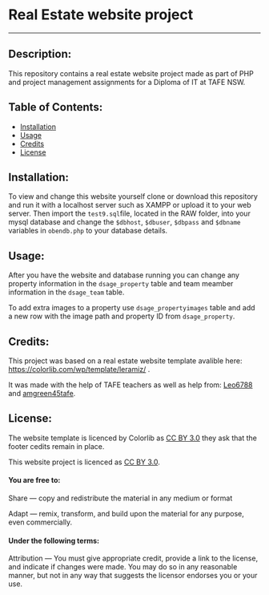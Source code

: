 # Real Estate website project
<hr>

## Description: 
This repository contains a real estate website project made as part of PHP and project management assignments for a  Diploma of IT at TAFE NSW.

## Table of Contents:
- [Installation](#installation)
- [Usage](#usage)
- [Credits](#credits)
- [License](#license)

## Installation: 
To view and change this website yourself clone or download this repository and run it with a localhost server such as XAMPP or upload it to your web server. 
Then import the `test9.sql`file, located in the RAW folder, into your mysql database and change the `$dbhost`, `$dbuser`, `$dbpass` and `$dbname` variables in `obendb.php` to your database details. 

## Usage: 
After you have the website and database running you can change any property information in the `dsage_property` table and team meamber information in the `dsage_team` table.

To add extra images to a property use `dsage_propertyimages` table and add a new row with the image path and property ID from `dsage_property`.

## Credits: 
This project was based on a real estate website template avalible here: https://colorlib.com/wp/template/leramiz/ .

It was made with the help of TAFE teachers as well as help from: <a href="https://github.com/Leo6788">Leo6788</a> and <a href="https://github.com/amgreen45tafe">amgreen45tafe</a>.

## License:
The website template is licenced by Colorlib as <a href="https://creativecommons.org/licenses/by/3.0/">CC BY 3.0</a> they ask that the footer cedits remain in place.

This website project is licenced as <a href="https://creativecommons.org/licenses/by/3.0/">CC BY 3.0</a>. 
<h4>You are free to:</h4>

  Share — copy and redistribute the material in any medium or format
  
  Adapt — remix, transform, and build upon the material for any purpose, even commercially.

 <h4>Under the following terms:</h4>
 
  Attribution — You must give appropriate credit, provide a link to the license, and indicate if changes were made. You may do so in any  reasonable manner, but not in any way that suggests the licensor endorses you or your use.

